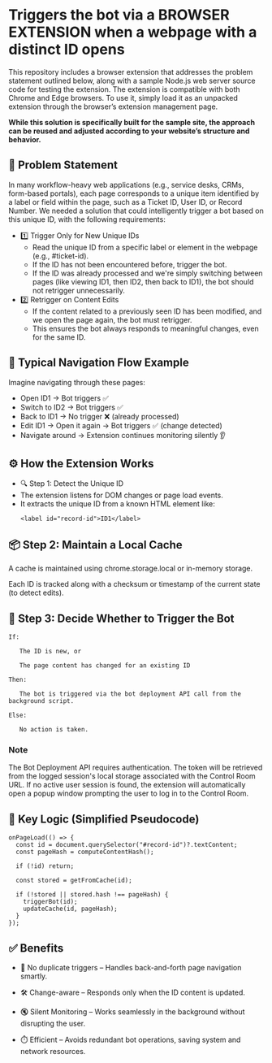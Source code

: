 # Triggers the bot via a BROWSER EXTENSION when a webpage with a distinct ID opens

This repository includes a browser extension that addresses the problem statement outlined below, along with a sample Node.js web server source code for testing the extension. The extension is compatible with both Chrome and Edge browsers. To use it, simply load it as an unpacked extension through the browser’s extension management page. 

**While this solution is specifically built for the sample site, the approach can be reused and adjusted according to your website’s structure and behavior.**

## 📌 Problem Statement
In many workflow-heavy web applications (e.g., service desks, CRMs, form-based portals), each page corresponds to a unique item identified by a label or field within the page, such as a Ticket ID, User ID, or Record Number.
We needed a solution that could intelligently trigger a bot based on this unique ID, with the following requirements:
   - 1️⃣ Trigger Only for New Unique IDs
      - Read the unique ID from a specific label or element in the webpage (e.g., #ticket-id).
      - If the ID has not been encountered before, trigger the bot.
      - If the ID was already processed and we're simply switching between pages (like viewing ID1, then ID2, then back to ID1), the bot should not retrigger unnecessarily.
   - 2️⃣ Retrigger on Content Edits
      - If the content related to a previously seen ID has been modified, and we open the page again, the bot must retrigger.
      - This ensures the bot always responds to meaningful changes, even for the same ID.


## 🧭 Typical Navigation Flow Example
Imagine navigating through these pages:
   - Open ID1 → Bot triggers ✅
   - Switch to ID2 → Bot triggers ✅
   - Back to ID1 → No trigger ❌ (already processed)
   - Edit ID1 → Open it again → Bot triggers ✅ (change detected)
   - Navigate around → Extension continues monitoring silently 👂

     
## ⚙️ How the Extension Works
   - 🔍 Step 1: Detect the Unique ID
   - The extension listens for DOM changes or page load events.
   - It extracts the unique ID from a known HTML element like:
      ```
      <label id="record-id">ID1</label>
      ```

## 📦 Step 2: Maintain a Local Cache
A cache is maintained using chrome.storage.local or in-memory storage.

Each ID is tracked along with a checksum or timestamp of the current state (to detect edits).

## 🤖 Step 3: Decide Whether to Trigger the Bot
```
If:

   The ID is new, or

   The page content has changed for an existing ID

Then:

   The bot is triggered via the bot deployment API call from the background script.

Else:

   No action is taken.
```
### Note
The Bot Deployment API requires authentication. The token will be retrieved from the logged session's local storage associated with the Control Room URL. If no active user session is found, the extension will automatically open a popup window prompting the user to log in to the Control Room.


## 🧠 Key Logic (Simplified Pseudocode)

   ```
   onPageLoad(() => {
     const id = document.querySelector("#record-id")?.textContent;
     const pageHash = computeContentHash();
   
     if (!id) return;
   
     const stored = getFromCache(id);
   
     if (!stored || stored.hash !== pageHash) {
       triggerBot(id);
       updateCache(id, pageHash);
     }
   });
   ```
## ✅ Benefits
   - 🚀 No duplicate triggers – Handles back-and-forth page navigation smartly.

   - 🛠️ Change-aware – Responds only when the ID content is updated.

   - 🔇 Silent Monitoring – Works seamlessly in the background without disrupting the user.

   - ⏱️ Efficient – Avoids redundant bot operations, saving system and network resources.



